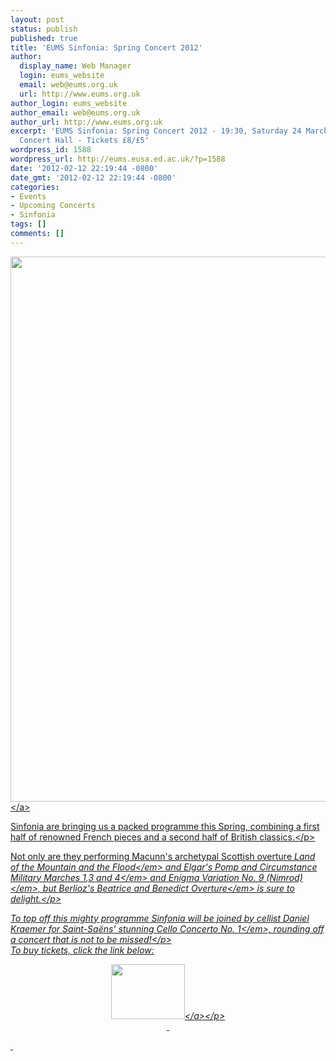 ```yaml
---
layout: post
status: publish
published: true
title: 'EUMS Sinfonia: Spring Concert 2012'
author:
  display_name: Web Manager
  login: eums_website
  email: web@eums.org.uk
  url: http://www.eums.org.uk
author_login: eums_website
author_email: web@eums.org.uk
author_url: http://www.eums.org.uk
excerpt: 'EUMS Sinfonia: Spring Concert 2012 - 19:30, Saturday 24 March 2012 - Reid
  Concert Hall - Tickets £8/£5'
wordpress_id: 1588
wordpress_url: http://eums.eusa.ed.ac.uk/?p=1588
date: '2012-02-12 22:19:44 -0800'
date_gmt: '2012-02-12 22:19:44 -0800'
categories:
- Events
- Upcoming Concerts
- Sinfonia
tags: []
comments: []
---
```

<p><a title="buy tickets online" href="http:&#47;&#47;www.ticketsource.co.uk&#47;event&#47;21011"> <img src="http:&#47;&#47;eums.eusa.ed.ac.uk&#47;wp-content&#47;uploads&#47;images&#47;w620&#47;posters&#47;20120324_sinf.jpg" alt="" width="620" height="872" &#47;><&#47;a></p>
<p>Sinfonia are bringing us a packed programme this Spring, combining a first half of renowned French pieces and a second half of British classics.<&#47;p></p>
<p>Not only are they performing Macunn's archetypal Scottish overture <em>Land of the Mountain and the Flood<&#47;em> and Elgar's <em>Pomp and Circumstance Military Marches 1,3 and 4<&#47;em> and <em>Enigma Variation No. 9 (Nimrod)<&#47;em>, but Berlioz's <em>Beatrice and Benedict Overture<&#47;em> is sure to delight.<&#47;p></p>
<p>To top off this mighty programme Sinfonia will be joined by cellist Daniel Kraemer for Saint-Sa&euml;ns' stunning <em>Cello Concerto No. 1<&#47;em>, rounding off a concert that is not to be missed!<&#47;p><br />
To buy tickets, click the link below:</p>
<p align="middle"><a title="buy tickets online" href="http:&#47;&#47;www.ticketsource.co.uk&#47;event&#47;21011"> <img src="http:&#47;&#47;www.ticketsource.co.uk&#47;images&#47;buyTickets&#47;buyTickets-medium.png" alt="" width="118" height="88" border="0" &#47;><&#47;a><&#47;p><br />
&nbsp;</p>
<p>&nbsp;</p>
